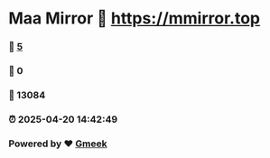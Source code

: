 # Maa Mirror :link: https://mmirror.top 
### :page_facing_up: [5](https://mmirror.top/tag.html) 
### :speech_balloon: 0 
### :hibiscus: 13084 
### :alarm_clock: 2025-04-20 14:42:49 
### Powered by :heart: [Gmeek](https://github.com/Meekdai/Gmeek)
